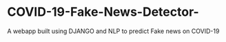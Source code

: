 # COVID-19-Fake-News-Detector-
A webapp built using DJANGO and NLP to predict Fake news on COVID-19 

